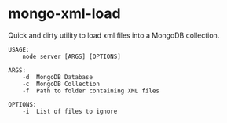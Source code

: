 # mongo-xml-load

Quick and dirty utility to load xml files into a MongoDB collection.

```
USAGE:
    node server [ARGS] [OPTIONS]

ARGS:
    -d  MongoDB Database
    -c  MongoDB Collection
    -f  Path to folder containing XML files
    
OPTIONS:
    -i  List of files to ignore
```
